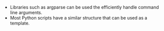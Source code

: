 -   Libraries such as argparse can be used the efficiently handle command line arguments.
-   Most Python scripts have a similar structure that can be used as a template.

